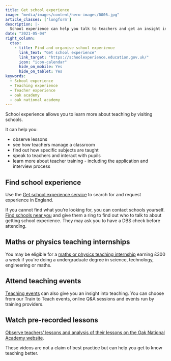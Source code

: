```yaml
---
title: Get school experience
image: "media/images/content/hero-images/0006.jpg"
article_classes: ['longform']
description: |-
  School experience can help you talk to teachers and get an insight into day-to-day school life. Here's how to get school experience.
date: "2021-05-04"
right_column:
  ctas:
    - title: Find and organise school experience
      link_text: "Get school experience"
      link_target: "https://schoolexperience.education.gov.uk/"
      icon: "icon-calendar"
      hide_on_mobile: Yes
      hide_on_tablet: Yes
keywords:
  - School experience
  - Teaching experience
  - Teacher experience
  - oak academy
  - oak national academy
---
```


School experience allows you to learn more about teaching by visiting schools. 

It can help you:

* observe lessons
* see how teachers manage a classroom
* find out how specific subjects are taught
* speak to teachers and interact with pupils
* learn more about teacher training - including the application and interview process

## Find school experience

Use the [Get school experience service](https://schoolexperience.education.gov.uk/) to search for and request experience in England.

If you cannot find what you’re looking for, you can contact schools yourself. [Find schools near you](https://get-information-schools.service.gov.uk/) and give them a ring to find out who to talk to about getting school experience. They may ask you to have a DBS check before attending.

## Maths or physics teaching internships

You may be eligible for a [maths or physics teaching internship](/teaching-internship-providers) earning £300 a week if you're doing a undergraduate degree in science, technology, engineering or maths.

## Attend teaching events

[Teaching events](/events) can also give you an insight into teaching. You can choose from our Train to Teach events, online Q&A sessions and events run by training providers.

## Watch pre-recorded lessons

[Observe teachers’ lessons and analysis of their lessons on the Oak National Academy website](https://teachers.thenational.academy/lessons-for-itt).

These videos are not a claim of best practice but can help you get to know teaching better.


